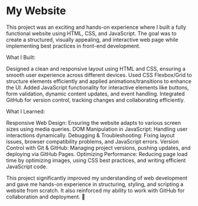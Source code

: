# My Website
This project was an exciting and hands-on experience where I built a fully functional website using HTML, CSS, and JavaScript. The goal was to create a structured, visually appealing, and interactive web page while implementing best practices in front-end development.

What I Built:

Designed a clean and responsive layout using HTML and CSS, ensuring a smooth user experience across different devices.
Used CSS Flexbox/Grid to structure elements efficiently and applied animations/transitions to enhance the UI.
Added JavaScript functionality for interactive elements like buttons, form validation, dynamic content updates, and event handling.
Integrated GitHub for version control, tracking changes and collaborating efficiently.

What I Learned:

Responsive Web Design: Ensuring the website adapts to various screen sizes using media queries.
DOM Manipulation in JavaScript: Handling user interactions dynamically.
Debugging & Troubleshooting: Fixing layout issues, browser compatibility problems, and JavaScript errors.
Version Control with Git & GitHub: Managing project versions, pushing updates, and deploying via GitHub Pages.
Optimizing Performance: Reducing page load time by optimizing images, using CSS best practices, and writing efficient JavaScript code.

This project significantly improved my understanding of web development and gave me hands-on experience in structuring, styling, and scripting a website from scratch. It also reinforced my ability to work with GitHub for collaboration and deployment. 🚀


